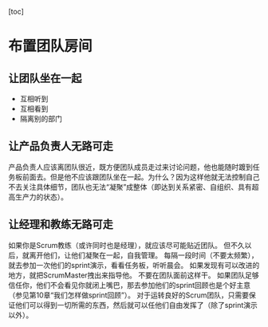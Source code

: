 [toc]
# 布置团队房间
## 让团队坐在一起
- 互相听到
- 互相看到 
- 隔离别的部门
## 让产品负责人无路可走
产品负责人应该离团队很近，既方便团队成员走过来讨论问题，他也能随时踱到任务板前面去。但是他不应该跟团队坐在一起。为什么？因为这样他就无法控制自己不去关注具体细节，团队也无法“凝聚”成整体（即达到关系紧密、自组织、具有超高生产力的状态）。
## 让经理和教练无路可走
如果你是Scrum教练（或许同时也是经理），就应该尽可能贴近团队。
但不久以后，就离开他们，让他们凝聚在一起，自我管理。
每隔一段时间（不要太频繁），就去参加一次他们的sprint演示，看看任务板，听听晨会。
如果发现有可以改进的地方，就把ScrumMaster拽出来指导他。
不要在团队面前这样干。
如果团队足够信任你，他们不会看见你就闭上嘴巴，那去参加他们的sprint回顾也是个好主意（参见第10章“我们怎样做sprint回顾”）。
对于运转良好的Scrum团队，只需要保证他们可以得到一切所需的东西，然后就可以任他们自由发挥了（除了sprint演示以外）。